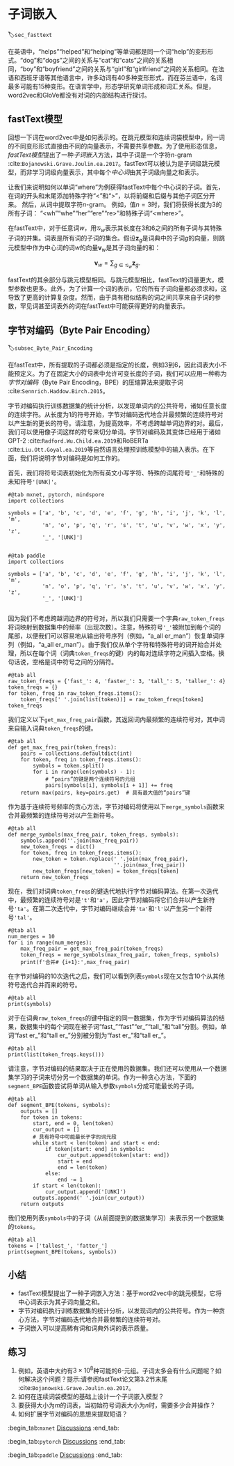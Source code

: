 # 子词嵌入
:label:`sec_fasttext`

在英语中，“helps”“helped”和“helping”等单词都是同一个词“help”的变形形式。“dog”和“dogs”之间的关系与“cat”和“cats”之间的关系相同，“boy”和“boyfriend”之间的关系与“girl”和“girlfriend”之间的关系相同。在法语和西班牙语等其他语言中，许多动词有40多种变形形式，而在芬兰语中，名词最多可能有15种变形。在语言学中，形态学研究单词形成和词汇关系。但是，word2vec和GloVe都没有对词的内部结构进行探讨。

## fastText模型

回想一下词在word2vec中是如何表示的。在跳元模型和连续词袋模型中，同一词的不同变形形式直接由不同的向量表示，不需要共享参数。为了使用形态信息，*fastText模型*提出了一种*子词嵌入*方法，其中子词是一个字符$n$-gram :cite:`Bojanowski.Grave.Joulin.ea.2017`。fastText可以被认为是子词级跳元模型，而非学习词级向量表示，其中每个*中心词*由其子词级向量之和表示。

让我们来说明如何以单词“where”为例获得fastText中每个中心词的子词。首先，在词的开头和末尾添加特殊字符“&lt;”和“&gt;”，以将前缀和后缀与其他子词区分开来。
然后，从词中提取字符$n$-gram。
例如，值$n=3$时，我们将获得长度为3的所有子词：
“&lt;wh”“whe”“her”“ere”“re&gt;”和特殊子词“&lt;where&gt;”。

在fastText中，对于任意词$w$，用$\mathcal{G}_w$表示其长度在3和6之间的所有子词与其特殊子词的并集。词表是所有词的子词的集合。假设$\mathbf{z}_g$是词典中的子词$g$的向量，则跳元模型中作为中心词的词$w$的向量$\mathbf{v}_w$是其子词向量的和：

$$\mathbf{v}_w = \sum_{g\in\mathcal{G}_w} \mathbf{z}_g.$$

fastText的其余部分与跳元模型相同。与跳元模型相比，fastText的词量更大，模型参数也更多。此外，为了计算一个词的表示，它的所有子词向量都必须求和，这导致了更高的计算复杂度。然而，由于具有相似结构的词之间共享来自子词的参数，罕见词甚至词表外的词在fastText中可能获得更好的向量表示。

## 字节对编码（Byte Pair Encoding）
:label:`subsec_Byte_Pair_Encoding`

在fastText中，所有提取的子词都必须是指定的长度，例如$3$到$6$，因此词表大小不能预定义。为了在固定大小的词表中允许可变长度的子词，我们可以应用一种称为*字节对编码*（Byte Pair Encoding，BPE）的压缩算法来提取子词 :cite:`Sennrich.Haddow.Birch.2015`。

字节对编码执行训练数据集的统计分析，以发现单词内的公共符号，诸如任意长度的连续字符。从长度为1的符号开始，字节对编码迭代地合并最频繁的连续符号对以产生新的更长的符号。请注意，为提高效率，不考虑跨越单词边界的对。最后，我们可以使用像子词这样的符号来切分单词。字节对编码及其变体已经用于诸如GPT-2 :cite:`Radford.Wu.Child.ea.2019`和RoBERTa :cite:`Liu.Ott.Goyal.ea.2019`等自然语言处理预训练模型中的输入表示。在下面，我们将说明字节对编码是如何工作的。

首先，我们将符号词表初始化为所有英文小写字符、特殊的词尾符号`'_'`和特殊的未知符号`'[UNK]'`。

```{.python .input}
#@tab mxnet, pytorch, mindspore
import collections

symbols = ['a', 'b', 'c', 'd', 'e', 'f', 'g', 'h', 'i', 'j', 'k', 'l', 'm',
           'n', 'o', 'p', 'q', 'r', 's', 't', 'u', 'v', 'w', 'x', 'y', 'z',
           '_', '[UNK]']
           
```

```{.python .input}
#@tab paddle
import collections

symbols = ['a', 'b', 'c', 'd', 'e', 'f', 'g', 'h', 'i', 'j', 'k', 'l', 'm',
           'n', 'o', 'p', 'q', 'r', 's', 't', 'u', 'v', 'w', 'x', 'y', 'z',
           '_', '[UNK]']
           
```

因为我们不考虑跨越词边界的符号对，所以我们只需要一个字典`raw_token_freqs`将词映射到数据集中的频率（出现次数）。注意，特殊符号`'_'`被附加到每个词的尾部，以便我们可以容易地从输出符号序列（例如，“a_all er_man”）恢复单词序列（例如，“a_all er_man”）。由于我们仅从单个字符和特殊符号的词开始合并处理，所以在每个词（词典`token_freqs`的键）内的每对连续字符之间插入空格。换句话说，空格是词中符号之间的分隔符。

```{.python .input}
#@tab all
raw_token_freqs = {'fast_': 4, 'faster_': 3, 'tall_': 5, 'taller_': 4}
token_freqs = {}
for token, freq in raw_token_freqs.items():
    token_freqs[' '.join(list(token))] = raw_token_freqs[token]
token_freqs
```

我们定义以下`get_max_freq_pair`函数，其返回词内最频繁的连续符号对，其中词来自输入词典`token_freqs`的键。

```{.python .input}
#@tab all
def get_max_freq_pair(token_freqs):
    pairs = collections.defaultdict(int)
    for token, freq in token_freqs.items():
        symbols = token.split()
        for i in range(len(symbols) - 1):
            # “pairs”的键是两个连续符号的元组
            pairs[symbols[i], symbols[i + 1]] += freq
    return max(pairs, key=pairs.get)  # 具有最大值的“pairs”键
```

作为基于连续符号频率的贪心方法，字节对编码将使用以下`merge_symbols`函数来合并最频繁的连续符号对以产生新符号。

```{.python .input}
#@tab all
def merge_symbols(max_freq_pair, token_freqs, symbols):
    symbols.append(''.join(max_freq_pair))
    new_token_freqs = dict()
    for token, freq in token_freqs.items():
        new_token = token.replace(' '.join(max_freq_pair),
                                  ''.join(max_freq_pair))
        new_token_freqs[new_token] = token_freqs[token]
    return new_token_freqs
```

现在，我们对词典`token_freqs`的键迭代地执行字节对编码算法。在第一次迭代中，最频繁的连续符号对是`'t'`和`'a'`，因此字节对编码将它们合并以产生新符号`'ta'`。在第二次迭代中，字节对编码继续合并`'ta'`和`'l'`以产生另一个新符号`'tal'`。

```{.python .input}
#@tab all
num_merges = 10
for i in range(num_merges):
    max_freq_pair = get_max_freq_pair(token_freqs)
    token_freqs = merge_symbols(max_freq_pair, token_freqs, symbols)
    print(f'合并# {i+1}:',max_freq_pair)
```

在字节对编码的10次迭代之后，我们可以看到列表`symbols`现在又包含10个从其他符号迭代合并而来的符号。

```{.python .input}
#@tab all
print(symbols)
```

对于在词典`raw_token_freqs`的键中指定的同一数据集，作为字节对编码算法的结果，数据集中的每个词现在被子词“fast_”“fast”“er_”“tall_”和“tall”分割。例如，单词“fast er_”和“tall er_”分别被分割为“fast er_”和“tall er_”。

```{.python .input}
#@tab all
print(list(token_freqs.keys()))
```

请注意，字节对编码的结果取决于正在使用的数据集。我们还可以使用从一个数据集学习的子词来切分另一个数据集的单词。作为一种贪心方法，下面的`segment_BPE`函数尝试将单词从输入参数`symbols`分成可能最长的子词。

```{.python .input}
#@tab all
def segment_BPE(tokens, symbols):
    outputs = []
    for token in tokens:
        start, end = 0, len(token)
        cur_output = []
        # 具有符号中可能最长子字的词元段
        while start < len(token) and start < end:
            if token[start: end] in symbols:
                cur_output.append(token[start: end])
                start = end
                end = len(token)
            else:
                end -= 1
        if start < len(token):
            cur_output.append('[UNK]')
        outputs.append(' '.join(cur_output))
    return outputs
```

我们使用列表`symbols`中的子词（从前面提到的数据集学习）来表示另一个数据集的`tokens`。

```{.python .input}
#@tab all
tokens = ['tallest_', 'fatter_']
print(segment_BPE(tokens, symbols))
```

## 小结

* fastText模型提出了一种子词嵌入方法：基于word2vec中的跳元模型，它将中心词表示为其子词向量之和。
* 字节对编码执行训练数据集的统计分析，以发现词内的公共符号。作为一种贪心方法，字节对编码迭代地合并最频繁的连续符号对。
* 子词嵌入可以提高稀有词和词典外词的表示质量。

## 练习

1. 例如，英语中大约有$3\times 10^8$种可能的$6$-元组。子词太多会有什么问题呢？如何解决这个问题？提示:请参阅fastText论文第3.2节末尾 :cite:`Bojanowski.Grave.Joulin.ea.2017`。
1. 如何在连续词袋模型的基础上设计一个子词嵌入模型？
1. 要获得大小为$m$的词表，当初始符号词表大小为$n$时，需要多少合并操作？
1. 如何扩展字节对编码的思想来提取短语？

:begin_tab:`mxnet`
[Discussions](https://discuss.d2l.ai/t/5747)
:end_tab:

:begin_tab:`pytorch`
[Discussions](https://discuss.d2l.ai/t/5748)
:end_tab:

:begin_tab:`paddle`
[Discussions](https://discuss.d2l.ai/t/11818)
:end_tab:
